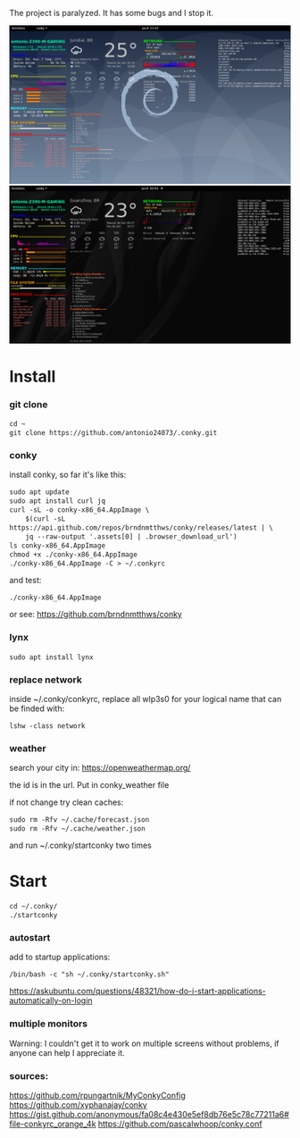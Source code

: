 The project is paralyzed. It has some bugs and I stop it.

![alt text](./Screenshot-20210108114742-1363x767.png)
![alt text](./Screenshot-20210108205741-1364x767.png)


# Install 
### git clone

```
cd ~
git clone https://github.com/antonio24073/.conky.git
```
### conky
install conky, so far it's like this:

```
sudo apt update
sudo apt install curl jq
curl -sL -o conky-x86_64.AppImage \
    $(curl -sL https://api.github.com/repos/brndnmtthws/conky/releases/latest | \
    jq --raw-output '.assets[0] | .browser_download_url')
ls conky-x86_64.AppImage
chmod +x ./conky-x86_64.AppImage
./conky-x86_64.AppImage -C > ~/.conkyrc
```
and test:
```
./conky-x86_64.AppImage
```
or see:
https://github.com/brndnmtthws/conky

### lynx

```
sudo apt install lynx
```

### replace network
inside ~/.conky/conkyrc, replace all wlp3s0 for your logical name that can be finded with:
```
lshw -class network
``` 

### weather
search your city in: https://openweathermap.org/

the id is in the url. Put in conky_weather file

if not change try clean caches:
```
sudo rm -Rfv ~/.cache/forecast.json
sudo rm -Rfv ~/.cache/weather.json

```
 and run ~/.conky/startconky two times

# Start

```
cd ~/.conky/
./startconky

```
### autostart
add to startup applications:
```
/bin/bash -c "sh ~/.conky/startconky.sh"
```
https://askubuntu.com/questions/48321/how-do-i-start-applications-automatically-on-login

### multiple monitors
Warning: I couldn't get it to work on multiple screens without problems, if anyone can help I appreciate it.

### sources:
https://github.com/rpungartnik/MyConkyConfig
https://github.com/xyphanajay/conky
https://gist.github.com/anonymous/fa08c4e430e5ef8db76e5c78c77211a6#file-conkyrc_orange_4k
https://github.com/pascalwhoop/conky.conf





